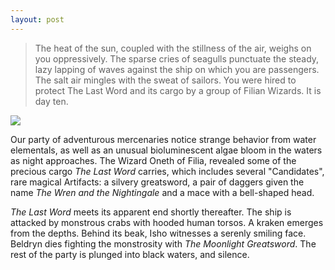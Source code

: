 ```yaml
---
layout: post
---
```

>The heat of the sun, coupled with the stillness of the air, weighs on you oppressively. The sparse cries of seagulls punctuate the steady, lazy lapping of waves against the ship on which you are passengers. The salt air mingles with the sweat of sailors. You were hired to protect The Last Word and its cargo by a group of Filian Wizards. It is day ten.

<image src="{{ site.url }}/assets/images/kraken.jpg"></image>

Our party of adventurous mercenaries notice strange behavior from water elementals, as well as an unusual bioluminescent algae bloom in the waters as night approaches. The Wizard Oneth of Filia, revealed some of the precious cargo *The Last Word* carries, which includes several "Candidates", rare magical Artifacts: a silvery greatsword, a pair of daggers given the name *The Wren and the Nightingale* and a mace with a bell-shaped head.

*The Last Word* meets its apparent end shortly thereafter. The ship is attacked by monstrous crabs with hooded human torsos. A kraken emerges from the depths. Behind its beak, Isho witnesses a serenly smiling face. Beldryn dies fighting the monstrosity with <em>The Moonlight Greatsword</em>. The rest of the party is plunged into black waters, and silence.